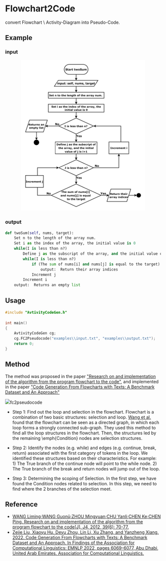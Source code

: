 # Flowchart2Code

convert Flowchart \ Activity-Diagram into Pseudo-Code. 

## Example
### input
<p align="center">
<img src="https://github.com/LiuZeJie97/flowchart-to-code/blob/master/img/FC_example_1.png" width="400"/>
<p>

### output

```python
def twoSum(self, nums, target):
    Set n to the length of the array num. 
    Set i as the index of the array, the initial value is 0
    while(I is less than n?)
        Define j as the subscript of the array, and the initial value of j is i+1
        while(I is less than n?)
            if (The sum of nums[i] and nums[j] is equal to the target)
                output:  Return their array indices
            Increment j
        Increment i
    output:  Returns an empty list
```

## Usage
```cpp
#include "AvtivityCodeGen.h"

int main()
{
	AvtivityCodeGen cg;
	cg.FC2Pseudocode("examples\\input.txt", "examples\\output.txt");
    return 0;
}
```
## Method
The method was proposed in the paper ["Research on and implementation of the algorithm from the program flowchart to the code"](https://journal.xidian.edu.cn/xdxb/CN/abstract/abstract11616.shtml#1.), and implemented in the paper ["Code Generation From Flowcharts with Texts: A Benchmark Dataset and An Approach"](https://aclanthology.org/2022.findings-emnlp.449/)

<img src="https://github.com/LiuZeJie97/flowchart-to-code/blob/master/img/fc2pseudocode3">fc2pseudocode

- Step 1: Find out the loop and selection in the flowchart. 
Flowchart is a combination of two basic structures: selection and loop. 
[Wang et al.](https://journal.xidian.edu.cn/xdxb/CN/abstract/abstract11616.shtml#1.) found that the flowchart can be seen as a directed graph, in which each loop forms a strongly connected sub-graph. They used this method to find all the loop structures in the flowchart. Then, the structures led by the remaining \emph{Condition} nodes are selection structures. 

- Step 2: Identify the nodes (e.g. while) and edges (e.g. continue, break, return) associated with the first category of tokens in the loop. 
We identified these structures based on their characteristics. For example: 1) The True branch of the continue node will point to the while node. 2) The True branch of the break and return nodes will jump out of the loop.

- Step 3: Determining the scoping of Selection. 
In the first step, we have found the Condition nodes related to selection. In this step, we need to find where the 2 branches of the selection meet.


## Reference
- [WANG Liming;WANG Guonü;ZHOU Mingyuan;CHU Yanli;CHEN Ke;CHEN Ping. Research on and implementation of the algorithm from the program flowchart to the code[J]. J4, 2012, 39(6): 70-77.](https://journal.xidian.edu.cn/xdxb/CN/abstract/abstract11616.shtml#1.)
- [Zejie Liu, Xiaoyu Hu, Deyu Zhou, Lin Li, Xu Zhang, and Yanzheng Xiang. 2022. Code Generation From Flowcharts with Texts: A Benchmark Dataset and An Approach. In Findings of the Association for Computational Linguistics: EMNLP 2022, pages 6069–6077, Abu Dhabi, United Arab Emirates. Association for Computational Linguistics.](https://aclanthology.org/2022.findings-emnlp.449)